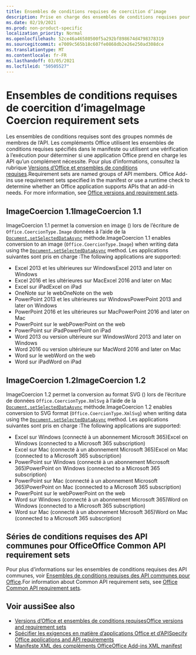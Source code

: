 ```yaml
---
title: Ensembles de conditions requises de coercition d’image
description: Prise en charge des ensembles de conditions requises pour le forcissage d’image avec les add-ins Office dans Excel, PowerPoint et Word.
ms.date: 02/19/2021
ms.prod: non-product-specific
localization_priority: Normal
ms.openlocfilehash: 52ce46a46580500f5a292bf898674d4798378319
ms.sourcegitcommit: e7009c565b18c607fe0868db2e26e250ad308dce
ms.translationtype: MT
ms.contentlocale: fr-FR
ms.lasthandoff: 03/05/2021
ms.locfileid: "50505527"
---
```

# <a name="image-coercion-requirement-sets"></a><span data-ttu-id="c01a9-103">Ensembles de conditions requises de coercition d’image</span><span class="sxs-lookup"><span data-stu-id="c01a9-103">Image Coercion requirement sets</span></span>

<span data-ttu-id="c01a9-p101">Les ensembles de conditions requises sont des groupes nommés de membres de l’API. Les compléments Office utilisent les ensembles de conditions requises spécifiés dans le manifeste ou utilisent une vérification à l’exécution pour déterminer si une application Office prend en charge les API qu’un complément nécessite. Pour plus d’informations, consultez la rubrique [Versions d’Office et ensembles de conditions requises](../../develop/office-versions-and-requirement-sets.md).</span><span class="sxs-lookup"><span data-stu-id="c01a9-p101">Requirement sets are named groups of API members. Office Add-ins use requirement sets specified in the manifest or use a runtime check to determine whether an Office application supports APIs that an add-in needs. For more information, see [Office versions and requirement sets](../../develop/office-versions-and-requirement-sets.md).</span></span>

## <a name="imagecoercion-11"></a><span data-ttu-id="c01a9-107">ImageCoercion 1.1</span><span class="sxs-lookup"><span data-stu-id="c01a9-107">ImageCoercion 1.1</span></span>

<span data-ttu-id="c01a9-108">ImageCoercion 1.1 permet la conversion en image () lors de l’écriture de `Office.CoercionType.Image` données à l’aide de la [`Document.setSelectedDataAsync`](/javascript/api/office/office.document#setselecteddataasync-data--options--callback-) méthode.</span><span class="sxs-lookup"><span data-stu-id="c01a9-108">ImageCoercion 1.1 enables conversion to an image (`Office.CoercionType.Image`) when writing data using the [`Document.setSelectedDataAsync`](/javascript/api/office/office.document#setselecteddataasync-data--options--callback-) method.</span></span> <span data-ttu-id="c01a9-109">Les applications suivantes sont pris en charge :</span><span class="sxs-lookup"><span data-stu-id="c01a9-109">The following applications are supported:</span></span>

- <span data-ttu-id="c01a9-110">Excel 2013 et les ultérieures sur Windows</span><span class="sxs-lookup"><span data-stu-id="c01a9-110">Excel 2013 and later on Windows</span></span>
- <span data-ttu-id="c01a9-111">Excel 2016 et les ultérieures sur Mac</span><span class="sxs-lookup"><span data-stu-id="c01a9-111">Excel 2016 and later on Mac</span></span>
- <span data-ttu-id="c01a9-112">Excel sur iPad</span><span class="sxs-lookup"><span data-stu-id="c01a9-112">Excel on iPad</span></span>
- <span data-ttu-id="c01a9-113">OneNote sur le web</span><span class="sxs-lookup"><span data-stu-id="c01a9-113">OneNote on the web</span></span>
- <span data-ttu-id="c01a9-114">PowerPoint 2013 et les ultérieures sur Windows</span><span class="sxs-lookup"><span data-stu-id="c01a9-114">PowerPoint 2013 and later on Windows</span></span>
- <span data-ttu-id="c01a9-115">PowerPoint 2016 et les ultérieures sur Mac</span><span class="sxs-lookup"><span data-stu-id="c01a9-115">PowerPoint 2016 and later on Mac</span></span>
- <span data-ttu-id="c01a9-116">PowerPoint sur le web</span><span class="sxs-lookup"><span data-stu-id="c01a9-116">PowerPoint on the web</span></span>
- <span data-ttu-id="c01a9-117">PowerPoint sur iPad</span><span class="sxs-lookup"><span data-stu-id="c01a9-117">PowerPoint on iPad</span></span>
- <span data-ttu-id="c01a9-118">Word 2013 ou version ultérieure sur Windows</span><span class="sxs-lookup"><span data-stu-id="c01a9-118">Word 2013 and later on Windows</span></span>
- <span data-ttu-id="c01a9-119">Word 2016 ou version ultérieure sur Mac</span><span class="sxs-lookup"><span data-stu-id="c01a9-119">Word 2016 and later on Mac</span></span>
- <span data-ttu-id="c01a9-120">Word sur le web</span><span class="sxs-lookup"><span data-stu-id="c01a9-120">Word on the web</span></span>
- <span data-ttu-id="c01a9-121">Word sur iPad</span><span class="sxs-lookup"><span data-stu-id="c01a9-121">Word on iPad</span></span>

## <a name="imagecoercion-12"></a><span data-ttu-id="c01a9-122">ImageCoercion 1.2</span><span class="sxs-lookup"><span data-stu-id="c01a9-122">ImageCoercion 1.2</span></span>

<span data-ttu-id="c01a9-123">ImageCoercion 1.2 permet la conversion au format SVG () lors de l’écriture de données `Office.CoercionType.XmlSvg` à l’aide de la [`Document.setSelectedDataAsync`](/javascript/api/office/office.document#setselecteddataasync-data--options--callback-) méthode.</span><span class="sxs-lookup"><span data-stu-id="c01a9-123">ImageCoercion 1.2 enables conversion to SVG format (`Office.CoercionType.XmlSvg`) when writing data using the [`Document.setSelectedDataAsync`](/javascript/api/office/office.document#setselecteddataasync-data--options--callback-) method.</span></span> <span data-ttu-id="c01a9-124">Les applications suivantes sont pris en charge :</span><span class="sxs-lookup"><span data-stu-id="c01a9-124">The following applications are supported:</span></span>

- <span data-ttu-id="c01a9-125">Excel sur Windows (connecté à un abonnement Microsoft 365)</span><span class="sxs-lookup"><span data-stu-id="c01a9-125">Excel on Windows (connected to a Microsoft 365 subscription)</span></span>
- <span data-ttu-id="c01a9-126">Excel sur Mac (connecté à un abonnement Microsoft 365)</span><span class="sxs-lookup"><span data-stu-id="c01a9-126">Excel on Mac (connected to a Microsoft 365 subscription)</span></span>
- <span data-ttu-id="c01a9-127">PowerPoint sur Windows (connecté à un abonnement Microsoft 365)</span><span class="sxs-lookup"><span data-stu-id="c01a9-127">PowerPoint on Windows (connected to a Microsoft 365 subscription)</span></span>
- <span data-ttu-id="c01a9-128">PowerPoint sur Mac (connecté à un abonnement Microsoft 365)</span><span class="sxs-lookup"><span data-stu-id="c01a9-128">PowerPoint on Mac (connected to a Microsoft 365 subscription)</span></span>
- <span data-ttu-id="c01a9-129">PowerPoint sur le web</span><span class="sxs-lookup"><span data-stu-id="c01a9-129">PowerPoint on the web</span></span>
- <span data-ttu-id="c01a9-130">Word sur Windows (connecté à un abonnement Microsoft 365)</span><span class="sxs-lookup"><span data-stu-id="c01a9-130">Word on Windows (connected to a Microsoft 365 subscription)</span></span>
- <span data-ttu-id="c01a9-131">Word sur Mac (connecté à un abonnement Microsoft 365)</span><span class="sxs-lookup"><span data-stu-id="c01a9-131">Word on Mac (connected to a Microsoft 365 subscription)</span></span>

## <a name="office-common-api-requirement-sets"></a><span data-ttu-id="c01a9-132">Séries de conditions requises des API communes pour Office</span><span class="sxs-lookup"><span data-stu-id="c01a9-132">Office Common API requirement sets</span></span>

<span data-ttu-id="c01a9-133">Pour plus d’informations sur les ensembles de conditions requises des API communes, voir [Ensembles de conditions requises des API communes pour Office](office-add-in-requirement-sets.md).</span><span class="sxs-lookup"><span data-stu-id="c01a9-133">For information about Common API requirement sets, see [Office Common API requirement sets](office-add-in-requirement-sets.md).</span></span>

## <a name="see-also"></a><span data-ttu-id="c01a9-134">Voir aussi</span><span class="sxs-lookup"><span data-stu-id="c01a9-134">See also</span></span>

- [<span data-ttu-id="c01a9-135">Versions d’Office et ensembles de conditions requises</span><span class="sxs-lookup"><span data-stu-id="c01a9-135">Office versions and requirement sets</span></span>](../../develop/office-versions-and-requirement-sets.md)
- [<span data-ttu-id="c01a9-136">Spécifier les exigences en matière d’applications Office et d’API</span><span class="sxs-lookup"><span data-stu-id="c01a9-136">Specify Office applications and API requirements</span></span>](../../develop/specify-office-hosts-and-api-requirements.md)
- [<span data-ttu-id="c01a9-137">Manifeste XML des compléments Office</span><span class="sxs-lookup"><span data-stu-id="c01a9-137">Office Add-ins XML manifest</span></span>](../../develop/add-in-manifests.md)
